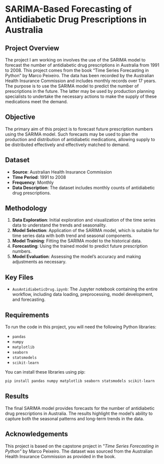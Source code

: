 
# SARIMA-Based Forecasting of Antidiabetic Drug Prescriptions in Australia

## Project Overview

The project I am working on involves the use of the SARIMA model to forecast the number of antidiabetic drug prescriptions in Australia from 1991 to 2008. This project comes from the book “Time Series Forecasting in Python” by Marco Peixeiro. The data has been recorded by the Australian Health Insurance Commission and includes monthly records over 17 years. The purpose is to use the SARIMA model to predict the number of prescriptions in the future. The latter may be used by production planning specialists to undertake the necessary actions to make the supply of these medications meet the demand.

## Objective

The primary aim of this project is to forecast future prescription numbers using the SARIMA model. Such forecasts may be used to plan the production and distribution of antidiabetic medications, allowing supply to be distributed effectively and effectively matched to demand.

## Dataset

- **Source**: Australian Health Insurance Commission
- **Time Period**: 1991 to 2008
- **Frequency**: Monthly
- **Data Description**: The dataset includes monthly counts of antidiabetic drug prescriptions.

## Methodology

1. **Data Exploration**: Initial exploration and visualization of the time series data to understand the trends and seasonality.
2. **Model Selection**: Application of the SARIMA model, which is suitable for time series data with both trend and seasonal components.
3. **Model Training**: Fitting the SARIMA model to the historical data.
4. **Forecasting**: Using the trained model to predict future prescription numbers.
5. **Model Evaluation**: Assessing the model’s accuracy and making adjustments as necessary.

## Key Files

- `AusAntidiabeticDrug.ipynb`: The Jupyter notebook containing the entire workflow, including data loading, preprocessing, model development, and forecasting.

## Requirements

To run the code in this project, you will need the following Python libraries:

- `pandas`
- `numpy`
- `matplotlib`
- `seaborn`
- `statsmodels`
- `scikit-learn`

You can install these libraries using pip:

```bash
pip install pandas numpy matplotlib seaborn statsmodels scikit-learn
```

## Results

The final SARIMA model provides forecasts for the number of antidiabetic drug prescriptions in Australia. The results highlight the model’s ability to capture both the seasonal patterns and long-term trends in the data.

## Acknowledgements

This project is based on the capstone project in *"Time Series Forecasting in Python"* by Marco Peixeiro. The dataset was sourced from the Australian Health Insurance Commission as provided in the book.

